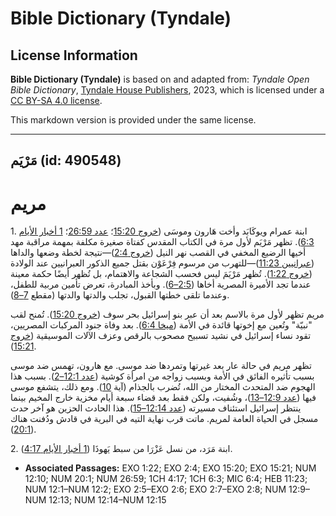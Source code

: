 # Bible Dictionary (Tyndale)

## License Information

**Bible Dictionary (Tyndale)** is based on and adapted from: _Tyndale Open Bible Dictionary_, [Tyndale House Publishers](https://tyndaleopenresources.com/), 2023, which is licensed under a [CC BY-SA 4.0 license](https://creativecommons.org/licenses/by-sa/4.0/legalcode.en).

This markdown version is provided under the same license.



--------------------------------

## مَرْيَم (id: 490548)

مريم
====

1\. ابنة عمرام ويوكَابَد وأخت هَارون وموسَى ([خروج 15:20](https://ref.ly/Exod15:20)؛ [عدد 26:59](https://ref.ly/Num26:59)؛ [1 أخبار الأيام 6:3](https://ref.ly/1Chr6:3)). تظهر مَرْيَم لأول مرة في الكتاب المقدس كفتاة صغيرة مكلفة بمهمة مراقبة مهد أخيها الرضيع المخفي في القصب نهر النيل ([خروج 2:4](https://ref.ly/Exod2:4))—نتيجة لخطة وضعها والداها ([عبرانيين 11:23](https://ref.ly/Heb11:23))—للتهرب من مرسوم فِرْعَوْن بقتل جميع الذكور العبرانيين عند الولادة ([خروج 1:22](https://ref.ly/Exod1:22)). تُظهر مَرْيَمَ ليس فحسب الشجاعة والاهتمام، بل تُظهر أيضًا حكمة معينة عندما تجد الأميرة المصرية أخاها ([2:5–6](https://ref.ly/Exod2:5-Exod2:6)). وبأخذ المبادرة، تعرض تأمين مربية للطفل، وعندما تلقى خطتها القبول، تجلب والدتها والدتها (مقطع [7–8](https://ref.ly/Exod2:7-Exod2:8)).

مريم تظهر لأول مرة بالاسم بعد أن عبر بنو إسرائيل بحر سوف ([خروج 15:20](https://ref.ly/Exod15:20)). تُمنح لقب "نبيّة" وتُعين مع إخوتها قائدة في الأمة ([ميخا 6:4](https://ref.ly/Mic6:4)). بعد وفاة جنود المركبات المصريين، تقود نساء إسرائيل في نشيد تسبيح مصحوب بالرقص وعزف الآلات الموسيقية ([خروج 15:21](https://ref.ly/Exod15:21)).

تظهر مريم في حالة عار بعد غيرتها وتمردها ضد موسى. مع هارون، تهمس ضد موسى بسبب تأثيره الفائق في الأمة وبسبب زواجه من امرأة كوشية ([عدد 12:1–2](https://ref.ly/Num12:1-Num12:2)). بسبب هذا الهجوم ضد المتحدث المختار من الله، تُضرب بالجذام (آية [10](https://ref.ly/Num12:10)). ومع ذلك، يتشفع موسى فيها ([عدد 12:9–13](https://ref.ly/Num12:9-Num12:13))، وشُفيت، ولكن فقط بعد قضاء سبعة أيام مخزية خارج المخيم بينما ينتظر إسرائيل استئناف مسيرته ([عدد 12:14–15](https://ref.ly/Num12:14-Num12:15)). هذا الحادث الحزين هو آخر حدث مسجل في الحياة العامة لمريم. ماتت قرب نهاية التيه في البرية في قادش ودُفنت هناك ([20:1](https://ref.ly/Num20:1)).

2\. ابنة مَرَد، من نسل عَزْرَا من سبط يَهوذَا ([1 أخبار الأيام 4:17](https://ref.ly/1Chr4:17)).

* **Associated Passages:** EXO 1:22; EXO 2:4; EXO 15:20; EXO 15:21; NUM 12:10; NUM 20:1; NUM 26:59; 1CH 4:17; 1CH 6:3; MIC 6:4; HEB 11:23; NUM 12:1–NUM 12:2; EXO 2:5–EXO 2:6; EXO 2:7–EXO 2:8; NUM 12:9–NUM 12:13; NUM 12:14–NUM 12:15


